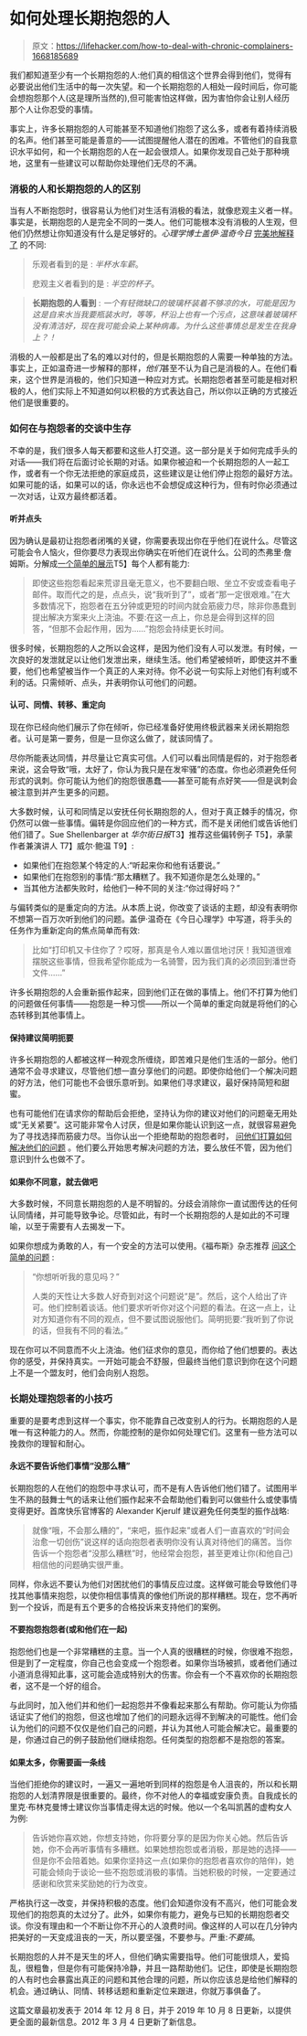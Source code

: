 # 如何处理长期抱怨的人

> 原文：<https://lifehacker.com/how-to-deal-with-chronic-complainers-1668185689>

我们都知道至少有一个长期抱怨的人:他们真的相信这个世界会得到他们，觉得有必要说出他们生活中的每一次失望。和一个长期抱怨的人相处一段时间后，你可能会想抱怨那个人(这是理所当然的),但可能害怕这样做，因为害怕你会让别人经历那个人让你忍受的事情。



事实上，许多长期抱怨的人可能甚至不知道他们抱怨了这么多，或者有着持续消极的名声。他们甚至可能是善意的——试图提醒他人潜在的困难。不管他们的自我意识水平如何，和一个长期抱怨的人在一起会很烦人。如果你发现自己处于那种境地，这里有一些建议可以帮助你处理他们无尽的不满。

### 消极的人和长期抱怨的人的区别

当有人不断抱怨时，很容易认为他们对生活有消极的看法，就像悲观主义者一样。事实是，长期抱怨的人是完全不同的一类人。他们可能根本没有消极的人生观，但他们仍然想让你知道没有什么是足够好的。*心理学博士盖伊·温奇今日* [完美地解释了](http://www.psychologytoday.com/blog/the-squeaky-wheel/201107/how-deal-chronic-complainers) 的不同:

> 乐观者看到的是 : *半杯水车薪*。
> 
> 悲观主义者看到的是 : *半空的杯子*。

> **长期抱怨的人看到** : *一个有轻微缺口的玻璃杯装着不够凉的水，可能是因为这是自来水当我要瓶装水时，等等，杯沿上也有一个污点，这意味着玻璃杯没有清洁好，现在我可能会染上某种病毒。为什么这些事情总是发生在我身上？！*

消极的人一般都是出了名的难以对付的，但是长期抱怨的人需要一种单独的方法。事实上，正如温奇进一步解释的那样，*他们*甚至不认为自己是消极的人。在他们看来，这个世界是消极的，他们只知道一种应对方式。长期抱怨者甚至可能是相对积极的人，他们实际上不知道如何以积极的方式表达自己，所以你以正确的方式接近他们是很重要的。

### **如何在与抱怨者的交谈中生存**

不幸的是，我们很多人每天都要和这些人打交道。这一部分是关于如何完成手头的对话——我们将在后面讨论长期的对话。如果你被迫和一个长期抱怨的人一起工作，或者有一个你无法拒绝的家庭成员，这些建议是让他们停止抱怨的最好方法。如果可能的话，如果可以的话，你永远也不会想促成这种行为，但有时你必须通过一次对话，让双方最终都活着。

#### **听并点头**

因为确认是最初让抱怨者闭嘴的关键，你需要表现出你在乎他们在说什么。尽管这可能会令人恼火，但你要尽力表现出你确实在听他们在说什么。公司的杰弗里·詹姆斯。分解成[一个简单的展示](http://www.inc.com/geoffrey-james/get-complainers-off-your-back-5-tricks.html)T5】每个人都有能力:

> 即使这些抱怨看起来荒谬且毫无意义，也不要翻白眼、坐立不安或查看电子邮件。取而代之的是，点点头，说“我听到了”，或者“那一定很艰难。”在大多数情况下，抱怨者在五分钟或更短的时间内就会筋疲力尽，除非你愚蠢到提出解决方案来火上浇油。不要:在这一点上，你总是会得到这样的回答，“但那不会起作用，因为……”抱怨会持续更长时间。

很多时候，长期抱怨的人之所以会这样，是因为他们没有人可以发泄。有时候，一次良好的发泄就足以让他们发泄出来，继续生活。他们希望被倾听，即使这并不重要，他们也希望被当作一个真正的人来对待。你不必说一句实际上对他们有利或不利的话。只需倾听、点头，并表明你认可他们的问题。

#### **认可、同情、转移、重定向**

现在你已经向他们展示了你在倾听，你已经准备好使用终极武器来关闭长期抱怨者。认可是第一要务，但是一旦你这么做了，就该同情了。

尽你所能表达同情，并尽量让它真实可信。人们可以看出同情是假的，对于抱怨者来说，这会导致“哦，太好了，你认为我只是在发牢骚”的态度。你也必须避免任何形式的讽刺。你可能认为他们的抱怨很愚蠢——甚至可能有点好笑——但是讽刺会被注意到并产生更多的问题。

大多数时候，认可和同情足以安抚任何长期抱怨的人，但对于真正棘手的情况，你仍然可以做一些事情。偏转是你回应他们的一种方式，而不是关闭他们或告诉他们他们错了。Sue Shellenbarger at *华尔街日报*T3】推荐这些偏转例子 T5】，承蒙作者兼演讲人 T7】威尔·鲍温 T9】:

*   如果他们在抱怨某个特定的人:“听起来你和他有话要说。”
*   如果他们在抱怨别的事情:“那太糟糕了。我不知道你是怎么处理的。”
*   当其他方法都失败时，给他们一种不同的关注:“你过得好吗？”

与偏转类似的是重定向的方法。从本质上说，你改变了谈话的主题，却没有表明你不想第一百万次听到他们的问题。盖伊·温奇在《今日心理学》中写道，将手头的任务作为重新定向的焦点简单而有效:

> 比如“打印机又卡住你了？哎呀，那真是令人难以置信地讨厌！我知道很难摆脱这些事情，但我希望你能成为一名骑警，因为我们真的必须回到潘世奇文件……”

许多长期抱怨的人会重新振作起来，回到他们正在做的事情上。他们不打算为他们的问题做任何事情——抱怨是一种习惯——所以一个简单的重定向就是将他们的心态转移到其他事情上。

#### **保持建议简明扼要**

许多长期抱怨的人都被这样一种观念所缠绕，即苦难只是他们生活的一部分。他们通常不会寻求建议，尽管他们想一直分享他们的问题。即使你给他们一个解决问题的好方法，他们可能也不会很乐意听到。如果他们寻求建议，最好保持简短和甜蜜。

也有可能他们在请求你的帮助后会拒绝，坚持认为你的建议对他们的问题毫无用处或“无关紧要”。这可能非常令人讨厌，但是如果你能认识到这一点，就很容易避免为了寻找选择而筋疲力尽。当你认出一个拒绝帮助的抱怨者时， [问他们打算如何解决他们的问题](http://lifehacker.com/handle-complainers-by-asking-them-how-they-intend-to-fi-1651470426) 。他们要么开始思考解决问题的方法，要么放任不管，因为他们意识到什么也做不了。

#### **如果你不同意，就去做吧**

大多数时候，不同意长期抱怨的人是不明智的。分歧会消除你一直试图传达的任何认同情绪，并可能导致争论。尽管如此，有时一个长期抱怨的人是如此的不可理喻，以至于需要有人去揭发一下。

如果你想成为勇敢的人，有一个安全的方法可以使用。《福布斯》杂志推荐 [问这个简单的问题](http://www.forbes.com/sites/work-in-progress/2012/11/20/how-to-deal-with-chronic-complainers/) :

> “你想听听我的意见吗？”
> 
> 人类的天性让大多数人好奇到对这个问题说“是”。然后，这个人给出了许可。他们控制着谈话。他们要求听听你对这个问题的看法。在这一点上，让对方知道你有不同的观点，但不要试图说服他们。简明扼要:“我听到了你说的话，但我有不同的看法。”

现在你可以不同意而不火上浇油。他们征求你的意见，而你给了他们想要的。表达你的感受，并保持真实。一开始可能会不舒服，但最终当他们意识到你在这个问题上不是一个盟友时，他们会向别人抱怨。

### **长期处理抱怨者的小技巧**

重要的是要考虑到这样一个事实，你不能靠自己改变别人的行为。长期抱怨的人是唯一有这种能力的人。然而，你能控制的是你如何处理它们。这里有一些方法可以挽救你的理智和耐心。

#### **永远不要告诉他们事情“没那么糟”**

长期抱怨的人在他们的抱怨中寻求认可，而不是有人告诉他们他们错了。试图用半生不熟的鼓舞士气的话来让他们振作起来不会帮助他们看到可以做些什么或使事情变得更好。首席快乐官博客的 Alexander Kjerulf 建议避免任何类型的振作战略:

> 就像“哦，不会那么糟的”，“来吧，振作起来”或者人们一直喜欢的“时间会治愈一切创伤”说这样的话向抱怨者表明你没有认真对待他们的痛苦。当你告诉一个抱怨者“没那么糟糕”时，他经常会抱怨，甚至更难让你(和他自己)相信他的问题确实很严重。

同样，你永远不要认为他们对困扰他们的事情反应过度。这样做可能会导致他们寻找其他事情来抱怨，以使你相信事情真的像他们所说的那样糟糕。现在，您不再听到一个投诉，而是有五个更多的合格投诉来支持他们的案例。

#### 不要抱怨抱怨者(或和他们在一起)

抱怨他们也是一个非常糟糕的主意。当一个人真的很糟糕的时候，你很难不抱怨，但是到了一定程度，你自己也会变成一个抱怨者。如果你当场被抓，或者他们通过小道消息得知此事，这可能会造成特别大的伤害。你会有一个不喜欢你的长期抱怨者，这不是一个好的组合。

与此同时，加入他们并和他们一起抱怨并不像看起来那么有帮助。你可能认为你插话证实了他们的抱怨，但这也增加了他们的问题永远得不到解决的可能性。他们会认为他们的问题不仅仅是他们自己的问题，并认为其他人可能会解决它。最重要的是，你通过自己的例子鼓励他们继续抱怨。任何类型的抱怨都不是抱怨的答案。

#### 如果太多，你需要画一条线

当他们拒绝你的建议时，一遍又一遍地听到同样的抱怨是令人沮丧的，所以和长期抱怨的人划清界限是很重要的。最终，你不对他人的幸福或安康负责。自我成长的里克·布林克曼博士建议你当事情走得太远的时候。他以一个名叫凯茜的虚构女人为例:

> 告诉她你喜欢她，你想支持她，你将要分享的是因为你关心她。然后告诉她，你不会再听事情有多糟糕。如果她想抱怨或者消极，那是她的选择——但是你不会陪着她。如果你坚持这一点(如果你的抱怨者喜欢你的陪伴)，她可能会倾向于谈论一些不抱怨或消极的事情。当她积极的时候，一定要通过感谢和欣赏来奖励她的行为改变。

严格执行这一改变，并保持积极的态度。他们会知道你没有不高兴，他们可能会发现他们的抱怨真的太过分了。此外，如果你有能力，避免与已知的长期抱怨者交谈。你没有理由和一个不断让你不开心的人浪费时间。像这样的人可以在几分钟内把美好的一天变成沮丧的一天，所以要坚强，不要参与。严重:*不要搞*。

长期抱怨的人并不是天生的坏人，但他们确实需要指导。他们可能很烦人，爱捣乱，很粗鲁，但是你有可能保持冷静，并且一路帮助他们。记住，即使是长期抱怨的人有时也会暴露出真正的问题和其他合理的问题，所以你应该总是给他们解释的机会。通过确认、同情、转移话题和重新定位来跟进，你就万事俱备了。

这篇文章最初发表于 2014 年 12 月 8 日，并于 2019 年 10 月 8 日更新，以提供更全面的最新信息。2012 年 3 月 4 日更新了新信息。